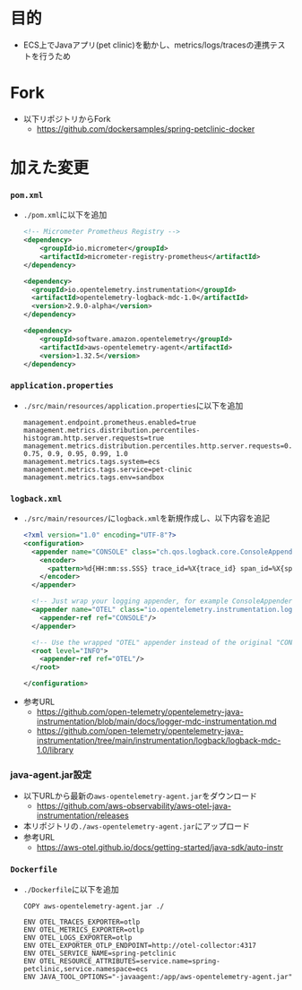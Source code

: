 # 目的
- ECS上でJavaアプリ(pet clinic)を動かし、metrics/logs/tracesの連携テストを行うため

# Fork
- 以下リポジトリからFork
  - https://github.com/dockersamples/spring-petclinic-docker

# 加えた変更
### `pom.xml`
- `./pom.xml`に以下を追加  
  ```xml
  <!-- Micrometer Prometheus Registry -->
  <dependency>
      <groupId>io.micrometer</groupId>
      <artifactId>micrometer-registry-prometheus</artifactId>
  </dependency>

  <dependency>
    <groupId>io.opentelemetry.instrumentation</groupId>
    <artifactId>opentelemetry-logback-mdc-1.0</artifactId>
    <version>2.9.0-alpha</version>
  </dependency>

  <dependency>
      <groupId>software.amazon.opentelemetry</groupId>
      <artifactId>aws-opentelemetry-agent</artifactId>
      <version>1.32.5</version>
  </dependency>
  ```

### `application.properties`
- `./src/main/resources/application.properties`に以下を追加  
  ```
  management.endpoint.prometheus.enabled=true
  management.metrics.distribution.percentiles-histogram.http.server.requests=true
  management.metrics.distribution.percentiles.http.server.requests=0.5, 0.75, 0.9, 0.95, 0.99, 1.0
  management.metrics.tags.system=ecs
  management.metrics.tags.service=pet-clinic
  management.metrics.tags.env=sandbox
  ```

### `logback.xml`
- `./src/main/resources/`に`logback.xml`を新規作成し、以下内容を追記  
  ```xml
  <?xml version="1.0" encoding="UTF-8"?>
  <configuration>
    <appender name="CONSOLE" class="ch.qos.logback.core.ConsoleAppender">
      <encoder>
        <pattern>%d{HH:mm:ss.SSS} trace_id=%X{trace_id} span_id=%X{span_id} trace_flags=%X{trace_flags} %msg%n</pattern>
      </encoder>
    </appender>

    <!-- Just wrap your logging appender, for example ConsoleAppender, with OpenTelemetryAppender -->
    <appender name="OTEL" class="io.opentelemetry.instrumentation.logback.mdc.v1_0.OpenTelemetryAppender">
      <appender-ref ref="CONSOLE"/>
    </appender>

    <!-- Use the wrapped "OTEL" appender instead of the original "CONSOLE" one -->
    <root level="INFO">
      <appender-ref ref="OTEL"/>
    </root>

  </configuration>
  ```
- 参考URL
  - https://github.com/open-telemetry/opentelemetry-java-instrumentation/blob/main/docs/logger-mdc-instrumentation.md
  - https://github.com/open-telemetry/opentelemetry-java-instrumentation/tree/main/instrumentation/logback/logback-mdc-1.0/library

### java-agent.jar設定
- 以下URLから最新の`aws-opentelemetry-agent.jar`をダウンロード
  - https://github.com/aws-observability/aws-otel-java-instrumentation/releases
- 本リポジトリの`./aws-opentelemetry-agent.jar`にアップロード
- 参考URL
  - https://aws-otel.github.io/docs/getting-started/java-sdk/auto-instr

### `Dockerfile`
- `./Dockerfile`に以下を追加  
  ```
  COPY aws-opentelemetry-agent.jar ./

  ENV OTEL_TRACES_EXPORTER=otlp
  ENV OTEL_METRICS_EXPORTER=otlp
  ENV OTEL_LOGS_EXPORTER=otlp
  ENV OTEL_EXPORTER_OTLP_ENDPOINT=http://otel-collector:4317
  ENV OTEL_SERVICE_NAME=spring-petclinic
  ENV OTEL_RESOURCE_ATTRIBUTES=service.name=spring-petclinic,service.namespace=ecs
  ENV JAVA_TOOL_OPTIONS="-javaagent:/app/aws-opentelemetry-agent.jar"
  ```